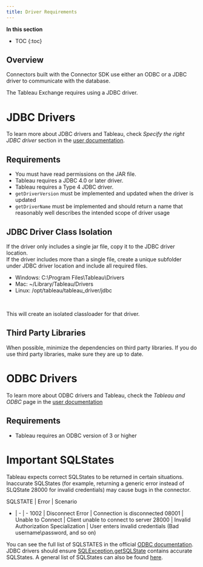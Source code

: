 ```yaml
---
title: Driver Requirements
---
```

**In this section**

* TOC
{:toc}

## Overview
Connectors built with the Connector SDK use either an ODBC or a JDBC driver to communicate with the database.

The Tableau Exchange requires using a JDBC driver.


# JDBC Drivers
To learn more about JDBC drivers and Tableau, check *Specify the right JDBC driver* section in  the  [user documentation](https://help.tableau.com/current/pro/desktop/en-us/examples_otherdatabases_jdbc.htm).

## Requirements
- You must have read permissions on the JAR file.
- Tableau requires a JDBC 4.0 or later driver.
- Tableau requires a Type 4 JDBC driver.
- `getDriverVersion` must be implemented and updated when the driver is updated
- `getDriverName` must be implemented and should return a name that reasonably well describes the intended scope of driver usage

## JDBC Driver Class Isolation
If the driver only includes a single jar file, copy it to the JDBC driver location. <br/>
If the driver includes more than a single file, create a unique subfolder under JDBC driver location and include all required files.
- Windows: C:\Program Files\Tableau\Drivers
- Mac: ~/Library/Tableau/Drivers
- Linux: /opt/tableau/tableau_driver/jdbc
<br/>

 This will create an isolated classloader for that driver.

## Third Party Libraries
When possible, minimize the dependencies on third party libraries. If you do use third party libraries, make sure they are up to date.

# ODBC Drivers
To learn more about ODBC drivers and Tableau, check the *Tableau and ODBC* page in the [user documentation](https://help.tableau.com/current/pro/desktop/en-us/odbc_tableau.htm)

## Requirements
- Tableau requires an ODBC version of 3 or higher

# Important SQLStates

Tableau expects correct SQLStates to be returned in certain situations. Inaccurate SQLStates (for example, returning a generic error instead of SLQState 28000 for invalid credentials) may cause bugs in the connector.

SQLSTATE | Error | Scenario
- | - | -
1002 | Disconnect Error | Connection is disconnected
08001 | Unable to Connect | Client unable to connect to server
28000 | Invalid Authorization Specialization | User enters invalid credentials (Bad username\password, and so on)

You can see the full list of SQLSTATES in the official [ODBC documentation](https://docs.microsoft.com/en-us/sql/odbc/reference/appendixes/appendix-a-odbc-error-codes?view=sql-server-ver15). JDBC drivers should ensure [SQLException.getSQLState](https://docs.oracle.com/javase/7/docs/api/java/sql/SQLException.html#getSQLState()) contains accurate SQLStates. A general list of SQLStates can also be found [here](https://en.wikipedia.org/wiki/SQLSTATE).